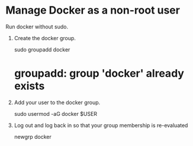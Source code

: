 # Manage Docker as a non-root user

Run docker without sudo.

1) Create the docker group.

    sudo groupadd docker
    # groupadd: group 'docker' already exists

2) Add your user to the docker group.

    sudo usermod -aG docker $USER

3) Log out and log back in so that your group membership is re-evaluated

    newgrp docker
